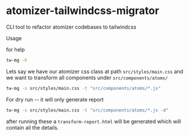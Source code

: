 # atomizer-tailwindcss-migrator

CLI tool to refactor atomizer codebases to tailwindcss

Usage

for help

```bash
tw-mg -h
```

Lets say we have our atomizer css class at path `src/styles/main.css` and we want to transform all components under `src/components/atoms/`

```bash
tw-mg -s src/styles/main.css -t "src/components/atoms/*.js"
```

For dry run -- it will only generate report

```bash
tw-mg -s src/styles/main.css -t "src/components/atoms/*.js -d"
```

after running these a `transform-report.html` will be generated which will contain all the details.
